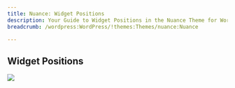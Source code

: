```yaml
---
title: Nuance: Widget Positions
description: Your Guide to Widget Positions in the Nuance Theme for WordPress
breadcrumb: /wordpress:WordPress/!themes:Themes/nuance:Nuance

---
```


Widget Positions
-----

![][positions]

[positions]: assets/positions.png